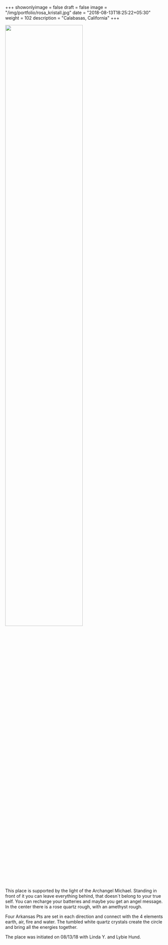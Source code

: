 +++
showonlyimage = false
draft = false
image = "/img/portfolio/rosa_kristall.jpg"
date = "2018-08-13T18:25:22+05:30"
weight = 102
description = "Calabasas, California"
+++

<img src="/img/portfolio/rosa_kristall.jpg" width=70% id="bildImText"/>

This place is supported by the light of the Archangel Michael.
Standing in front of it you can leave everything behind, that doesn´t belong to your true self. You can recharge your batteries and maybe you get an angel message.
In the center there is a rose quartz rough, with an amethyst rough.

Four Arkansas Pts are set in each direction and connect with the 4 elements earth, air, fire and water. The tumbled white quartz crystals create the circle and bring all the energies together.

The place was initiated on 08/13/18 with Linda Y. and Lybie Hund.
